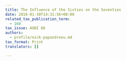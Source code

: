 ```yaml
---
title: The Influence of the Sixties on the Seventies
date: 2018-01-30T14:31:56+00:00
related_tax_publication_term:
  - 160
tax_issue: AGNI 86
authors:
  - profile/nick-papandreou.md
tax_format: Print
translators: []

---
```

